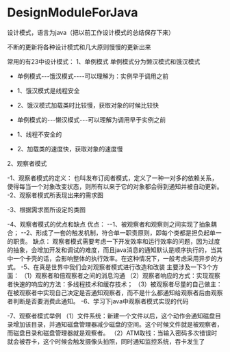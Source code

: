 # DesignModuleForJava
设计模式，语言为java（把以前工作设计模式的总结保存下来）

不断的更新将各种设计模式和几大原则慢慢的更新出来

常用的有23中设计模式：
1、单例模式
单例模式分为懒汉模式和饿汉模式

* 单例模式---饿汉模式----可以理解为：实例早于调用之前 
 * 1、饿汉模式是线程安全
 * 2、饿汉模式加载类时比较慢，获取对象的时候比较快
 
 * 单例模式的---懒汉模式---可以理解为调用早于实例之前
 * 1、线程不安全的
 * 2、加载类的速度快，获取对象的速度慢
 
 2、观察者模式
 
 -1、观察者模式的定义：
也叫发布订阅者模式，定义了一种一对多的依赖关系，使得每当一个对象改变状态，则所有以来于它的对象都会得到通知并被自动更新。
-2、观察者模式所表现出来的需求图

-3、根据需求图所设定的类图

-4、观察者模式的优点和缺点
优点：
--1、被观察者和观察则之间实现了抽象耦合；
--2、形成了一套的触发机制，符合单一职责原则，即每个类都是担负起单一的职责。
缺点：
观察者模式需要考虑一下开发效率和运行效率的问题，因为过度的抽象，会增加开发和调试的难度，而且java消息的通知默认是顺序执行的，当其中一个卡壳的话，会影响整体的执行效率。在这种情况下，一般考虑采用异步的方式。
-5、在真是世界中我们会对观察者模式进行改造和改装
主要涉及一下3个方面：
（1）观察者和倍观察者之间的消息沟通
（2）观察者响应的方式：实现观察者快速的响应的方法：多线程技术和缓存技术；
（3）被观察者尽量的自己做主：在被观察者中实现自己决定是否通知观察者，而不是什么都通知给观察者后由观察者判断是否要消费此通知。
-6、学习下java中观察者模式实现的代码

-7、观察者模式举例
（1）文件系统：新建一个文件以后，这个动作会通知磁盘目录增加该目录，并通知磁盘管理器减少磁盘的空间。这个时候文件就是被观察者，而磁盘目录和磁盘管理器就是观察者。
（2）ATM取钱：当输入密码多次错误时就会被吞卡，这个时候会触发摄像头拍照，同时通知监控系统，吞卡发生了

